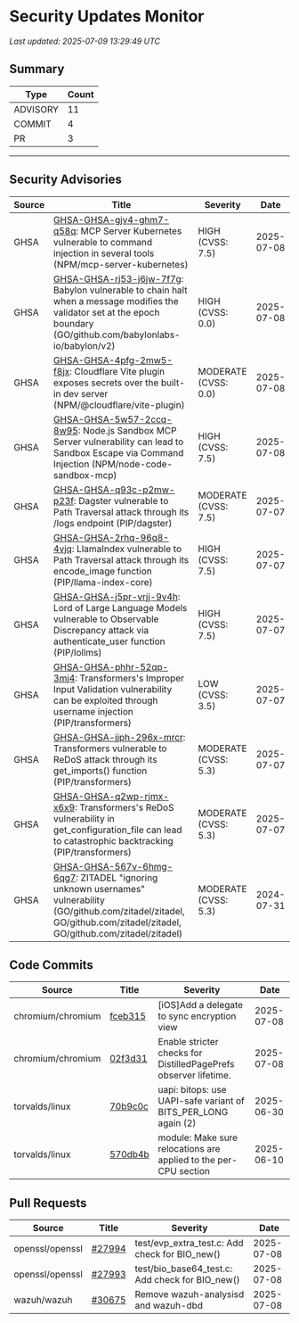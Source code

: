 # Security Updates Monitor

*Last updated: 2025-07-09 13:29:49 UTC*

## Summary
| Type | Count |
|------|-------|
| ADVISORY | 11 |
| COMMIT | 4 |
| PR | 3 |

---

## Security Advisories

| Source | Title | Severity | Date |
|--------|-------|----------|------|
| GHSA | [GHSA-GHSA-gjv4-ghm7-q58q](https://github.com/advisories/GHSA-gjv4-ghm7-q58q): MCP Server Kubernetes vulnerable to command injection in several tools (NPM/mcp-server-kubernetes) | HIGH (CVSS: 7.5) | 2025-07-08 |
| GHSA | [GHSA-GHSA-rj53-j6jw-7f7g](https://github.com/advisories/GHSA-rj53-j6jw-7f7g): Babylon vulnerable to chain halt when a message modifies the validator set at the epoch boundary (GO/github.com/babylonlabs-io/babylon/v2) | HIGH (CVSS: 0.0) | 2025-07-08 |
| GHSA | [GHSA-GHSA-4pfg-2mw5-f8jx](https://github.com/advisories/GHSA-4pfg-2mw5-f8jx): Cloudflare Vite plugin exposes secrets over the built-in dev server (NPM/@cloudflare/vite-plugin) | MODERATE (CVSS: 0.0) | 2025-07-08 |
| GHSA | [GHSA-GHSA-5w57-2ccq-8w95](https://github.com/advisories/GHSA-5w57-2ccq-8w95): Node.js Sandbox MCP Server vulnerability can lead to Sandbox Escape via Command Injection (NPM/node-code-sandbox-mcp) | HIGH (CVSS: 7.5) | 2025-07-08 |
| GHSA | [GHSA-GHSA-q93c-p2mw-p23f](https://github.com/advisories/GHSA-q93c-p2mw-p23f): Dagster vulnerable to Path Traversal attack through its /logs endpoint (PIP/dagster) | MODERATE (CVSS: 7.5) | 2025-07-07 |
| GHSA | [GHSA-GHSA-2rhq-96q8-4vjq](https://github.com/advisories/GHSA-2rhq-96q8-4vjq): LlamaIndex vulnerable to Path Traversal attack through its encode_image function (PIP/llama-index-core) | HIGH (CVSS: 7.5) | 2025-07-07 |
| GHSA | [GHSA-GHSA-j5pr-vrjj-9v4h](https://github.com/advisories/GHSA-j5pr-vrjj-9v4h): Lord of Large Language Models vulnerable to Observable Discrepancy attack via authenticate_user function (PIP/lollms) | HIGH (CVSS: 7.5) | 2025-07-07 |
| GHSA | [GHSA-GHSA-phhr-52qp-3mj4](https://github.com/advisories/GHSA-phhr-52qp-3mj4): Transformers's Improper Input Validation vulnerability can be exploited through username injection (PIP/transformers) | LOW (CVSS: 3.5) | 2025-07-07 |
| GHSA | [GHSA-GHSA-jjph-296x-mrcr](https://github.com/advisories/GHSA-jjph-296x-mrcr): Transformers vulnerable to ReDoS attack through its get_imports() function (PIP/transformers) | MODERATE (CVSS: 5.3) | 2025-07-07 |
| GHSA | [GHSA-GHSA-q2wp-rjmx-x6x9](https://github.com/advisories/GHSA-q2wp-rjmx-x6x9): Transformers's ReDoS vulnerability in get_configuration_file can lead to catastrophic backtracking (PIP/transformers) | MODERATE (CVSS: 5.3) | 2025-07-07 |
| GHSA | [GHSA-GHSA-567v-6hmg-6qg7](https://github.com/advisories/GHSA-567v-6hmg-6qg7): ZITADEL "ignoring unknown usernames" vulnerability (GO/github.com/zitadel/zitadel, GO/github.com/zitadel/zitadel, GO/github.com/zitadel/zitadel) | MODERATE (CVSS: 5.3) | 2024-07-31 |

## Code Commits

| Source | Title | Severity | Date |
|--------|-------|----------|------|
| chromium/chromium | [fceb315](https://github.com/chromium/chromium/commit/fceb3154f98dd80df7c2cd632b04791f584e0da2) | [iOS]Add a delegate to sync encryption view | 2025-07-08 |
| chromium/chromium | [02f3d31](https://github.com/chromium/chromium/commit/02f3d31560b9449471da8aaa77f3c69eb89c0793) | Enable stricter checks for DistilledPagePrefs observer lifetime. | 2025-07-08 |
| torvalds/linux | [70b9c0c](https://github.com/torvalds/linux/commit/70b9c0c11e55167b9552ef395bc00f4920299177) | uapi: bitops: use UAPI-safe variant of BITS_PER_LONG again (2) | 2025-06-30 |
| torvalds/linux | [570db4b](https://github.com/torvalds/linux/commit/570db4b39f535a8bb722adb8be0280d09e34ca99) | module: Make sure relocations are applied to the per-CPU section | 2025-06-10 |

## Pull Requests

| Source | Title | Severity | Date |
|--------|-------|----------|------|
| openssl/openssl | [#27994](https://github.com/openssl/openssl/pull/27994) | test/evp_extra_test.c: Add check for BIO_new() | 2025-07-08 |
| openssl/openssl | [#27993](https://github.com/openssl/openssl/pull/27993) | test/bio_base64_test.c: Add check for BIO_new() | 2025-07-08 |
| wazuh/wazuh | [#30675](https://github.com/wazuh/wazuh/pull/30675) | Remove wazuh-analysisd and wazuh-dbd | 2025-07-08 |


